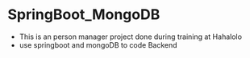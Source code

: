 # SpringBoot_MongoDB
- This is an person manager project done during training at Hahalolo
- use springboot and mongoDB to code Backend 
